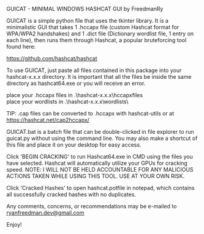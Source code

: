 GUICAT - MINIMAL WINDOWS HASHCAT GUI
by FreedmanRy

GUICAT is a simple python file that uses the tkinter library. It is a minimalistic GUI that takes 1 .hccapx file (custom Hashcat format for WPA/WPA2 handshakes) and 1 .dict file (Dictionary wordlist file, 1 entry on each line), then runs them through Hashcat, a popular bruteforcing tool found here:

https://github.com/hashcat/hashcat

To use GUICAT, just paste all files contained in this package into your hashcat-x.x.x directory. 
It is important that all the files be inside the same directory as hashcat64.exe or you will receive an error.

place your .hccapx files in .\hashcat-x.x.x\hccapxfiles\
place your wordlists in .\hashcat-x.x.x\wordlists\

TIP: .cap files can be converted to .hccapx with hashcat-utils or at https://hashcat.net/cap2hccapx/

GUICAT.bat is a batch file that can be double-clicked in file explorer to run guicat.py without using the command line. You may also make a shortcut of this file and place it on your desktop for easy access.

Click 'BEGIN CRACKING' to run Hashcat64.exe in CMD using the files you have selected. 
Hashcat will automatically utilize your GPUs for cracking speed.
NOTE: I WILL NOT BE HELD ACCOUNTABLE FOR ANY MALICIOUS ACTIONS TAKEN WHILE USING THIS TOOL. USE AT YOUR OWN RISK.

Click 'Cracked Hashes' to open hashcat.potfile in notepad, which contains all successfully cracked hashes with no duplicates.

Any comments, concerns, or recommendations may be e-mailed to ryanfreedman.dev@gmail.com

Enjoy!
